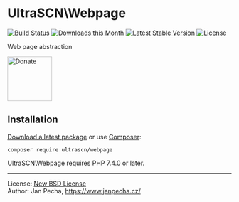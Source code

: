 # UltraSCN\Webpage

[![Build Status](https://github.com/ultrascn/webpage/workflows/Build/badge.svg)](https://github.com/ultrascn/webpage/actions)
[![Downloads this Month](https://img.shields.io/packagist/dm/ultrascn/webpage.svg)](https://packagist.org/packages/ultrascn/webpage)
[![Latest Stable Version](https://poser.pugx.org/ultrascn/webpage/v/stable)](https://github.com/ultrascn/webpage/releases)
[![License](https://img.shields.io/badge/license-New%20BSD-blue.svg)](https://github.com/ultrascn/webpage/blob/master/license.md)

Web page abstraction

<a href="https://www.janpecha.cz/donate/"><img src="https://buymecoffee.intm.org/img/donate-banner.v1.svg" alt="Donate" height="100"></a>


## Installation

[Download a latest package](https://github.com/ultrascn/webpage/releases) or use [Composer](http://getcomposer.org/):

```
composer require ultrascn/webpage
```

UltraSCN\Webpage requires PHP 7.4.0 or later.


------------------------------

License: [New BSD License](license.md)
<br>Author: Jan Pecha, https://www.janpecha.cz/

